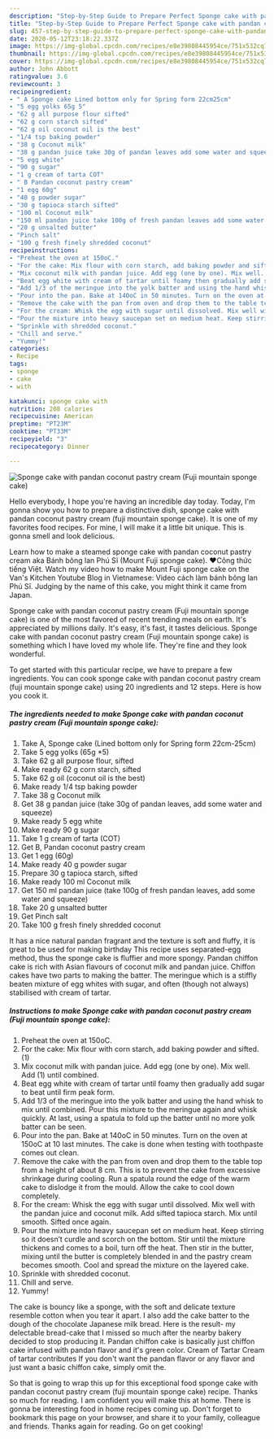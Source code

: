 ```yaml
---
description: "Step-by-Step Guide to Prepare Perfect Sponge cake with pandan coconut pastry cream (Fuji mountain sponge cake)"
title: "Step-by-Step Guide to Prepare Perfect Sponge cake with pandan coconut pastry cream (Fuji mountain sponge cake)"
slug: 457-step-by-step-guide-to-prepare-perfect-sponge-cake-with-pandan-coconut-pastry-cream-fuji-mountain-sponge-cake
date: 2020-05-12T23:18:22.337Z
image: https://img-global.cpcdn.com/recipes/e8e39808445954ce/751x532cq70/sponge-cake-with-pandan-coconut-pastry-cream-fuji-mountain-sponge-cake-recipe-main-photo.jpg
thumbnail: https://img-global.cpcdn.com/recipes/e8e39808445954ce/751x532cq70/sponge-cake-with-pandan-coconut-pastry-cream-fuji-mountain-sponge-cake-recipe-main-photo.jpg
cover: https://img-global.cpcdn.com/recipes/e8e39808445954ce/751x532cq70/sponge-cake-with-pandan-coconut-pastry-cream-fuji-mountain-sponge-cake-recipe-main-photo.jpg
author: John Abbott
ratingvalue: 3.6
reviewcount: 3
recipeingredient:
- " A Sponge cake Lined bottom only for Spring form 22cm25cm"
- "5 egg yolks 65g 5"
- "62 g all purpose flour sifted"
- "62 g corn starch sifted"
- "62 g oil coconut oil is the best"
- "1/4 tsp baking powder"
- "38 g Coconut milk"
- "38 g pandan juice take 30g of pandan leaves add some water and squeeze"
- "5 egg white"
- "90 g sugar"
- "1 g cream of tarta COT"
- " B Pandan coconut pastry cream"
- "1 egg 60g"
- "40 g powder sugar"
- "30 g tapioca starch sifted"
- "100 ml Coconut milk"
- "150 ml pandan juice take 100g of fresh pandan leaves add some water and squeeze"
- "20 g unsalted butter"
- "Pinch salt"
- "100 g fresh finely shredded coconut"
recipeinstructions:
- "Preheat the oven at 150oC."
- "For the cake: Mix flour with corn starch, add baking powder and sifted. (1)"
- "Mix coconut milk with pandan juice. Add egg (one by one). Mix well. Add (1) until combined."
- "Beat egg white with cream of tartar until foamy then gradually add sugar to beat until firm peak form."
- "Add 1/3 of the meringue into the yolk batter and using the hand whisk to mix until combined. Pour this mixture to the meringue again and whisk quickly. At last, using a spatula to fold up the batter until no more yolk batter can be seen."
- "Pour into the pan. Bake at 140oC in 50 minutes. Turn on the oven at 150oC at 10 last minutes. The cake is done when testing with toothpaste comes out clean."
- "Remove the cake with the pan from oven and drop them to the table top from a height of about 8 cm. This is to prevent the cake from excessive shrinkage during cooling. Run a spatula round the edge of the warm cake to dislodge it from the mould. Allow the cake to cool down completely."
- "For the cream: Whisk the egg with sugar until dissolved. Mix well with the pandan juice and coconut milk. Add sifted tapioca starch. Mix until smooth. Sifted once again."
- "Pour the mixture into heavy saucepan set on medium heat. Keep stirring so it doesn’t curdle and scorch on the bottom. Stir until the mixture thickens and comes to a boil, turn off the heat. Then stir in the butter, mixing until the butter is completely blended in and the pastry cream becomes smooth. Cool and spread the mixture on the layered cake."
- "Sprinkle with shredded coconut."
- "Chill and serve."
- "Yummy!"
categories:
- Recipe
tags:
- sponge
- cake
- with

katakunci: sponge cake with 
nutrition: 208 calories
recipecuisine: American
preptime: "PT23M"
cooktime: "PT33M"
recipeyield: "3"
recipecategory: Dinner

---
```



![Sponge cake with pandan coconut pastry cream (Fuji mountain sponge cake)](https://img-global.cpcdn.com/recipes/e8e39808445954ce/751x532cq70/sponge-cake-with-pandan-coconut-pastry-cream-fuji-mountain-sponge-cake-recipe-main-photo.jpg)

Hello everybody, I hope you're having an incredible day today. Today, I'm gonna show you how to prepare a distinctive dish, sponge cake with pandan coconut pastry cream (fuji mountain sponge cake). It is one of my favorites food recipes. For mine, I will make it a little bit unique. This is gonna smell and look delicious.

Learn how to make a steamed sponge cake with pandan coconut pastry cream aka Bánh bông lan Phú Sĩ (Mount Fuji sponge cake). ♥Công thức tiếng Việt. Watch my video how to make Mount Fuji sponge cake on the Van&#39;s Kitchen Youtube Blog in Vietnamese: Video cách làm bánh bông lan Phú Sĩ. Judging by the name of this cake, you might think it came from Japan.

Sponge cake with pandan coconut pastry cream (Fuji mountain sponge cake) is one of the most favored of recent trending meals on earth. It's appreciated by millions daily. It's easy, it's fast, it tastes delicious. Sponge cake with pandan coconut pastry cream (Fuji mountain sponge cake) is something which I have loved my whole life. They're fine and they look wonderful.


To get started with this particular recipe, we have to prepare a few ingredients. You can cook sponge cake with pandan coconut pastry cream (fuji mountain sponge cake) using 20 ingredients and 12 steps. Here is how you cook it.

<!--inarticleads1-->

##### The ingredients needed to make Sponge cake with pandan coconut pastry cream (Fuji mountain sponge cake):

1. Take  A, Sponge cake (Lined bottom only for Spring form 22cm-25cm)
1. Take 5 egg yolks (65g *5)
1. Take 62 g all purpose flour, sifted
1. Make ready 62 g corn starch, sifted
1. Take 62 g oil (coconut oil is the best)
1. Make ready 1/4 tsp baking powder
1. Take 38 g Coconut milk
1. Get 38 g pandan juice (take 30g of pandan leaves, add some water and squeeze)
1. Make ready 5 egg white
1. Make ready 90 g sugar
1. Take 1 g cream of tarta (COT)
1. Get  B, Pandan coconut pastry cream
1. Get 1 egg (60g)
1. Make ready 40 g powder sugar
1. Prepare 30 g tapioca starch, sifted
1. Make ready 100 ml Coconut milk
1. Get 150 ml pandan juice (take 100g of fresh pandan leaves, add some water and squeeze)
1. Take 20 g unsalted butter
1. Get Pinch salt
1. Take 100 g fresh finely shredded coconut


It has a nice natural pandan fragrant and the texture is soft and fluffy, it is great to be used for making birthday This recipe uses separated-egg method, thus the sponge cake is fluffier and more spongy. Pandan chiffon cake is rich with Asian flavours of coconut milk and pandan juice. Chiffon cakes have two parts to making the batter. The meringue which is a stiffly beaten mixture of egg whites with sugar, and often (though not always) stabilised with cream of tartar. 

<!--inarticleads2-->

##### Instructions to make Sponge cake with pandan coconut pastry cream (Fuji mountain sponge cake):

1. Preheat the oven at 150oC.
1. For the cake: Mix flour with corn starch, add baking powder and sifted. (1)
1. Mix coconut milk with pandan juice. Add egg (one by one). Mix well. Add (1) until combined.
1. Beat egg white with cream of tartar until foamy then gradually add sugar to beat until firm peak form.
1. Add 1/3 of the meringue into the yolk batter and using the hand whisk to mix until combined. Pour this mixture to the meringue again and whisk quickly. At last, using a spatula to fold up the batter until no more yolk batter can be seen.
1. Pour into the pan. Bake at 140oC in 50 minutes. Turn on the oven at 150oC at 10 last minutes. The cake is done when testing with toothpaste comes out clean.
1. Remove the cake with the pan from oven and drop them to the table top from a height of about 8 cm. This is to prevent the cake from excessive shrinkage during cooling. Run a spatula round the edge of the warm cake to dislodge it from the mould. Allow the cake to cool down completely.
1. For the cream: Whisk the egg with sugar until dissolved. Mix well with the pandan juice and coconut milk. Add sifted tapioca starch. Mix until smooth. Sifted once again.
1. Pour the mixture into heavy saucepan set on medium heat. Keep stirring so it doesn’t curdle and scorch on the bottom. Stir until the mixture thickens and comes to a boil, turn off the heat. Then stir in the butter, mixing until the butter is completely blended in and the pastry cream becomes smooth. Cool and spread the mixture on the layered cake.
1. Sprinkle with shredded coconut.
1. Chill and serve.
1. Yummy!


The cake is bouncy like a sponge, with the soft and delicate texture resemble cotton when you tear it apart. I also add the cake batter to the dough of the chocolate Japanese milk bread. Here is the result- my delectable bread-cake that I missed so much after the nearby bakery decided to stop producing it. Pandan chiffon cake is basically just chiffon cake infused with pandan flavor and it&#39;s green color. Cream of Tartar Cream of tartar contributes If you don&#39;t want the pandan flavor or any flavor and just want a basic chiffon cake, simply omit the. 

So that is going to wrap this up for this exceptional food sponge cake with pandan coconut pastry cream (fuji mountain sponge cake) recipe. Thanks so much for reading. I am confident you will make this at home. There is gonna be interesting food in home recipes coming up. Don't forget to bookmark this page on your browser, and share it to your family, colleague and friends. Thanks again for reading. Go on get cooking!
